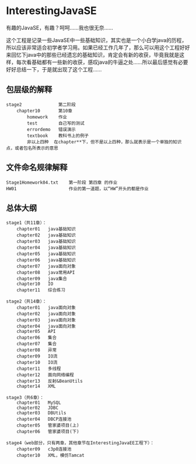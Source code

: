 # InterestingJavaSE

有趣的JavaSE，有趣？呵呵……我也很无奈……

这个工程是记录一些JavaSE中一些基础知识，其实也是一个小白学java的历程，所以应该非常适合初学者学习用。如果已经工作几年了，那么可以用这个工程好好来回忆下java中的那些已经遗忘的基础知识，肯定会有新的收获，毕竟我就是这样，每次看基础都有一些新的收获，感叹java的牛逼之处……所以最后感觉有必要好好总结一下，于是就出现了这个工程……

## 包层级的解释
    stage2              第二阶段
        chapter10       第10章
            homework    作业
            test        自己写的测试
            errordemo   错误演示
            textbook    教科书上的例子
            非以上四种  在chapter**下，但不是以上四种，那么就表示是一个单独的知识点，或者包名所表示的意思

## 文件命名规律解释
    Stage1Homework04.txt    第一阶段 第四章 的作业
    HW01                    作业的第一道题，以“HW”开头的都是作业

## 总体大纲
	stage1（共11章）：
		chapter01	java基础知识
		chapter02	java基础知识
		chapter03	java基础知识
		chapter04	java基础知识
		chapter05	java基础知识
		chapter06	java基础知识
		chapter07	java面向对象
		chapter08	java常用API
		chapter09	java集合
		chapter10	IO
		chapter11	综合练习

	stage2（共14章）：
		chapter01	java面向对象
		chapter02	java面向对象
		chapter03	java面向对象
		chapter04	java面向对象
		chapter05	API
		chapter06	集合
		chapter07	集合
		chapter08	异常
		chapter09	IO流
		chapter10	IO流
		chapter11	多线程
		chapter12	面向网络编程
		chapter13	反射&BeanUtils
		chapter14	XML

	stage3（共6章）：
		chapter01	MySQL
		chapter02	JDBC
		chapter03	DBUtils
		chapter04	DBCP连接池
		chapter05	管家婆项目(上)
		chapter06	管家婆项目(下)

	stage4（web部分，只有两章，其他章节在InterestingJavaEE工程下）：
		chapter09	c3p0连接池
		chapter10	XML，模仿Tamcat